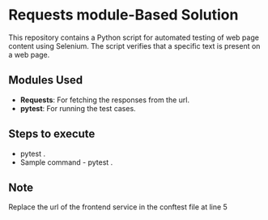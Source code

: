 # Requests module-Based Solution

This repository contains a Python script for automated testing of web page content using Selenium. The script verifies that a specific text is present on a web page.

## Modules Used

- **Requests**: For fetching the responses from the url.
- **pytest**: For running the test cases.

## Steps to execute

- pytest .
- Sample command - pytest .

## Note

Replace the url of the frontend service in the conftest file at line 5
   
